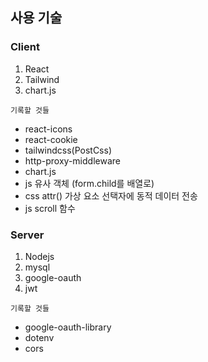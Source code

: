 ## 사용 기술
### Client
01. React
02. Tailwind
03. chart.js

`기록할 것들`
- react-icons
- react-cookie
- tailwindcss(PostCss)
- http-proxy-middleware
- chart.js
- js 유사 객체 (form.child를 배열로)
- css attr() 가상 요소 선택자에 동적 데이터 전송
- js scroll 함수

### Server
01. Nodejs
02. mysql
03. google-oauth
04. jwt

`기록할 것들`
- google-oauth-library
- dotenv
- cors